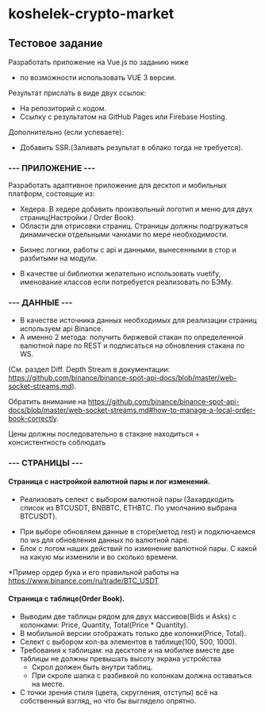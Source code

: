 # koshelek-crypto-market
## Тестовое задание

Разработать приложение на Vue.js по заданию ниже
 + по возможности использовать VUE 3 версии.

Результат прислать в виде двух ссылок:
 - На репозиторий с кодом.
 - Ссылку c результатом на GitHub Pages или Firebase Hosting.

Дополнительно (если успеваете):
 - Добавить SSR.(Заливать результат в облако тогда не требуется).

### --- ПРИЛОЖЕНИЕ ---

Разработать адаптивное приложение для десктоп и мобильных платформ, состоящие из:
 + Хедера. В хедере добавить произвольный логотип и меню для двух страниц(Настройки / Order Book).
 + Области для отрисовки страниц. Страницы должны подгружаться динамически отдельными чанками по мере необходимости.
 - Бизнес логики, работы с api и данными, вынесенными в стор и разбитыми на модули.
 + В качестве ui библиотки желательно использовать vuetify, именование классов если потребуется реализовать по БЭМу.

### --- ДАННЫЕ ---

 - В качестве источника данных необходимых для реализации страниц используем api Binance.
 - А именно 2 метода: получить биржевой стакан по определенной валютной паре по REST и подписаться на обновления стакана по WS.

(См. раздел Diff. Depth Stream в документации: https://github.com/binance/binance-spot-api-docs/blob/master/web-socket-streams.md).

Обратить внимание на
   https://github.com/binance/binance-spot-api-docs/blob/master/web-socket-streams.md#how-to-manage-a-local-order-book-correctly.

Цены должны последовательно в стакане находиться + консистентность соблюдать

### --- СТРАНИЦЫ ---

#### Страница с настройкой валютной пары и лог изменений.

 + Реализовать селект с выбором валютной пары (Захардкодить список из BTCUSDT, BNBBTC, ETHBTC. По умолчанию выбрана BTCUSDT).
 - При выборе обновляем данные в сторе(метод rest) и подключаемся по ws для обновления данных по валютной паре.
 - Блок с логом наших действий по изменение валютной пары. С какой на какую мы изменили и во сколько времени.

*Пример ордер бука и его правильной работы на https://www.binance.com/ru/trade/BTC_USDT

#### Страница с таблице(Order Book).
 - Выводим две таблицы рядом для двух массивов(Bids и Asks) с колонками: Price, Quantity, Total(Price * Quantity).
 - В мобильной версии отображать только две колонки(Price, Total).
 - Селект с выбором кол-ва элементов в таблице(100, 500, 1000).
 - Требования к таблицам: на десктопе и на мобилке вместе две таблицы не должны превышать высоту экрана устройства
   - Скрол должен быть внутри таблиц.
   - При скроле шапка с разбивкой по колонкам должна оставаться на месте.
 - С точки зрения стиля (цвета, скругления, отступы) всё на собственный взгляд, но что бы выглядело опрятно.
